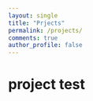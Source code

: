 ```yaml
---
layout: single
title: "Prjects"
permalink: /projects/
comments: true
author_profile: false
---
```



# project test